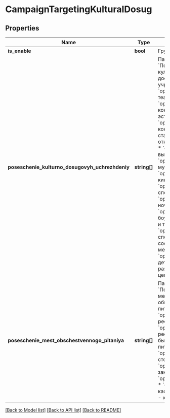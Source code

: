 # CampaignTargetingKulturaIDosug

## Properties
Name | Type | Description | Notes
------------ | ------------- | ------------- | -------------
**is_enable** | **bool** | Группа включена | [optional] 
**poseschenie_kulturno_dosugovyh_uchrezhdeniy** | **string[]** | Параметр &#x60;Посещение культурно-досуговых учреждений&#x60;  * &#x60;option_0&#x60; - театры * &#x60;option_1&#x60; - концерты эстрадные * &#x60;option_2&#x60; - концерты на стадионе/под открытым небом * &#x60;option_3&#x60; - выставки * &#x60;option_4&#x60; - музеи * &#x60;option_5&#x60; - кинотеатры * &#x60;option_6&#x60; - спорт-бары * &#x60;option_7&#x60; - ночные клубы * &#x60;option_8&#x60; - боулинг/бильярд и т. д. * &#x60;option_9&#x60; - спортивные состязания/мероприятия * &#x60;option_10&#x60; - детские развлекательные центры | [optional] 
**poseschenie_mest_obschestvennogo_pitaniya** | **string[]** | Параметр &#x60;Посещение мест общественного питания&#x60;  * &#x60;option_0&#x60; - рестораны * &#x60;option_1&#x60; - рестораны/ кафе быстрого питания * &#x60;option_2&#x60; - столовые * &#x60;option_3&#x60; - закусочные * &#x60;option_4&#x60; - бары * &#x60;option_5&#x60; - кафе * &#x60;option_6&#x60; - кофейни | [optional] 

[[Back to Model list]](../README.md#documentation-for-models) [[Back to API list]](../README.md#documentation-for-api-endpoints) [[Back to README]](../README.md)


